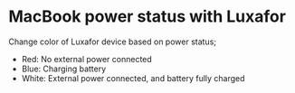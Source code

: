 # MacBook power status with Luxafor

Change color of Luxafor device based on power status;
- Red: No external power connected
- Blue: Charging battery
- White: External power connected, and battery fully charged
